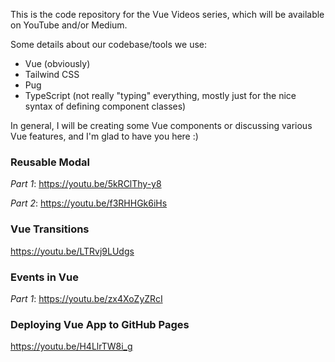 This is the code repository for the Vue Videos series, which will be available on YouTube and/or Medium.

Some details about our codebase/tools we use:
- Vue (obviously)
- Tailwind CSS
- Pug
- TypeScript (not really "typing" everything, mostly just for the nice syntax of defining component classes)

In general, I will be creating some Vue components or discussing various Vue features, and I'm glad to have you here :)


### Reusable Modal ###

*Part 1*: https://youtu.be/5kRClThy-y8

*Part 2*: https://youtu.be/f3RHHGk6iHs

### Vue Transitions ###

https://youtu.be/LTRvj9LUdgs

### Events in Vue ###

*Part 1*: https://youtu.be/zx4XoZyZRcI

### Deploying Vue App to GitHub Pages ###

https://youtu.be/H4LlrTW8i_g


